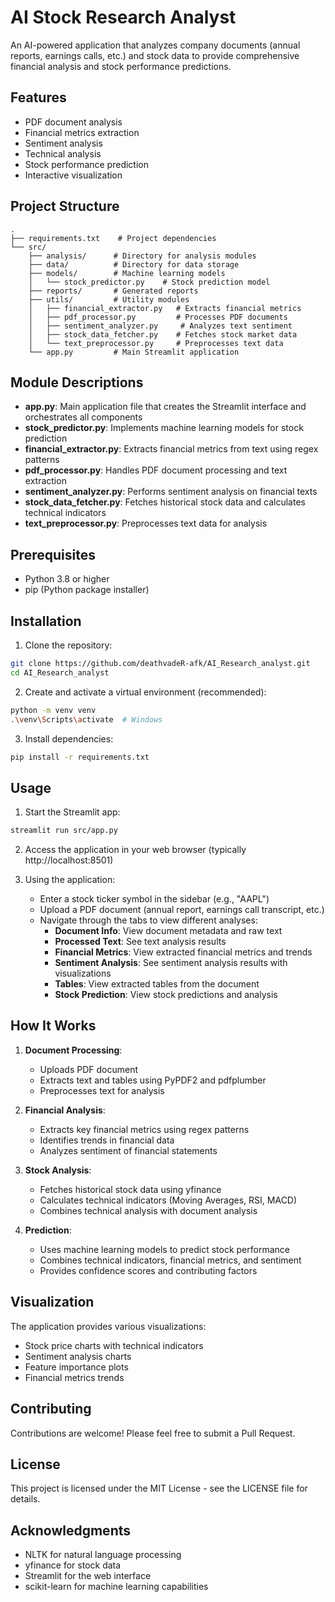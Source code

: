 


          
# AI Stock Research Analyst

An AI-powered application that analyzes company documents (annual reports, earnings calls, etc.) and stock data to provide comprehensive financial analysis and stock performance predictions.

## Features

- PDF document analysis
- Financial metrics extraction
- Sentiment analysis
- Technical analysis
- Stock performance prediction
- Interactive visualization

## Project Structure

```plaintext
.
├── requirements.txt    # Project dependencies
└── src/
    ├── analysis/      # Directory for analysis modules
    ├── data/          # Directory for data storage
    ├── models/        # Machine learning models
    │   └── stock_predictor.py    # Stock prediction model
    ├── reports/       # Generated reports
    ├── utils/         # Utility modules
    │   ├── financial_extractor.py   # Extracts financial metrics
    │   ├── pdf_processor.py         # Processes PDF documents
    │   ├── sentiment_analyzer.py     # Analyzes text sentiment
    │   ├── stock_data_fetcher.py    # Fetches stock market data
    │   └── text_preprocessor.py     # Preprocesses text data
    └── app.py         # Main Streamlit application
```

## Module Descriptions

- **app.py**: Main application file that creates the Streamlit interface and orchestrates all components
- **stock_predictor.py**: Implements machine learning models for stock prediction
- **financial_extractor.py**: Extracts financial metrics from text using regex patterns
- **pdf_processor.py**: Handles PDF document processing and text extraction
- **sentiment_analyzer.py**: Performs sentiment analysis on financial texts
- **stock_data_fetcher.py**: Fetches historical stock data and calculates technical indicators
- **text_preprocessor.py**: Preprocesses text data for analysis

## Prerequisites

- Python 3.8 or higher
- pip (Python package installer)

## Installation

1. Clone the repository:
```bash
git clone https://github.com/deathvadeR-afk/AI_Research_analyst.git
cd AI_Research_analyst
```

2. Create and activate a virtual environment (recommended):
```bash
python -m venv venv
.\venv\Scripts\activate  # Windows
```

3. Install dependencies:
```bash
pip install -r requirements.txt
```

## Usage

1. Start the Streamlit app:
```bash
streamlit run src/app.py
```

2. Access the application in your web browser (typically http://localhost:8501)

3. Using the application:
   - Enter a stock ticker symbol in the sidebar (e.g., "AAPL")
   - Upload a PDF document (annual report, earnings call transcript, etc.)
   - Navigate through the tabs to view different analyses:
     - **Document Info**: View document metadata and raw text
     - **Processed Text**: See text analysis results
     - **Financial Metrics**: View extracted financial metrics and trends
     - **Sentiment Analysis**: See sentiment analysis results with visualizations
     - **Tables**: View extracted tables from the document
     - **Stock Prediction**: View stock predictions and analysis

## How It Works

1. **Document Processing**:
   - Uploads PDF document
   - Extracts text and tables using PyPDF2 and pdfplumber
   - Preprocesses text for analysis

2. **Financial Analysis**:
   - Extracts key financial metrics using regex patterns
   - Identifies trends in financial data
   - Analyzes sentiment of financial statements

3. **Stock Analysis**:
   - Fetches historical stock data using yfinance
   - Calculates technical indicators (Moving Averages, RSI, MACD)
   - Combines technical analysis with document analysis

4. **Prediction**:
   - Uses machine learning models to predict stock performance
   - Combines technical indicators, financial metrics, and sentiment
   - Provides confidence scores and contributing factors

## Visualization

The application provides various visualizations:
- Stock price charts with technical indicators
- Sentiment analysis charts
- Feature importance plots
- Financial metrics trends

## Contributing

Contributions are welcome! Please feel free to submit a Pull Request.

## License

This project is licensed under the MIT License - see the LICENSE file for details.

## Acknowledgments

- NLTK for natural language processing
- yfinance for stock data
- Streamlit for the web interface
- scikit-learn for machine learning capabilities
        